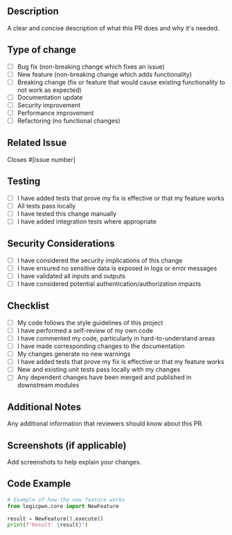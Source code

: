 ## Description
A clear and concise description of what this PR does and why it's needed.

## Type of change
- [ ] Bug fix (non-breaking change which fixes an issue)
- [ ] New feature (non-breaking change which adds functionality)
- [ ] Breaking change (fix or feature that would cause existing functionality to not work as expected)
- [ ] Documentation update
- [ ] Security improvement
- [ ] Performance improvement
- [ ] Refactoring (no functional changes)

## Related Issue
Closes #[issue number]

## Testing
- [ ] I have added tests that prove my fix is effective or that my feature works
- [ ] All tests pass locally
- [ ] I have tested this change manually
- [ ] I have added integration tests where appropriate

## Security Considerations
- [ ] I have considered the security implications of this change
- [ ] I have ensured no sensitive data is exposed in logs or error messages
- [ ] I have validated all inputs and outputs
- [ ] I have considered potential authentication/authorization impacts

## Checklist
- [ ] My code follows the style guidelines of this project
- [ ] I have performed a self-review of my own code
- [ ] I have commented my code, particularly in hard-to-understand areas
- [ ] I have made corresponding changes to the documentation
- [ ] My changes generate no new warnings
- [ ] I have added tests that prove my fix is effective or that my feature works
- [ ] New and existing unit tests pass locally with my changes
- [ ] Any dependent changes have been merged and published in downstream modules

## Additional Notes
Any additional information that reviewers should know about this PR.

## Screenshots (if applicable)
Add screenshots to help explain your changes.

## Code Example
```python
# Example of how the new feature works
from logicpwn.core import NewFeature

result = NewFeature().execute()
print(f"Result: {result}")
``` 